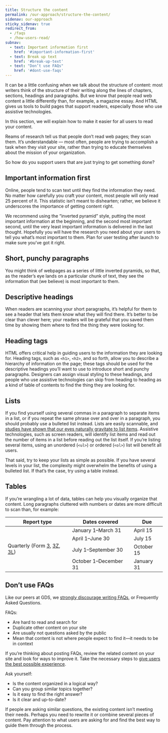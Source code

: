 ```yaml
---
title: Structure the content
permalink: /our-approach/structure-the-content/
sidenav: our-approach
sticky_sidenav: true
redirect_from:
  - /faqs
  - /how-users-read/
subnav:
  - text: Important information first
    href: '#important-information-first'
  - text: Break up text
    href: '#break-up-text'
  - text: "Don’t use FAQs"
    href: '#dont-use-faqs'
---
```


It can be a little confusing when we talk about the structure of content: most writers think of the structure of their writing along the lines of chapters, sections, headings and paragraphs. But we know that people read web content a little differently than, for example, a magazine essay. And HTML gives us tools to build pages that support readers, especially those who use assistive technologies. 

In this section, we will explain how to make it easier for all users to read your content.

Reams of research tell us that people don’t read web pages; they scan them. It’s understandable — most often, people are trying to accomplish a task when they visit your site, rather than trying to educate themselves about the mission of your organization.

So how do you support users that are just trying to get something done?

## Important information first
Online, people tend to scan text until they find the information they need. No matter how carefully you craft your content, most people will only read 25 percent of it. This statistic isn’t meant to dishearten; rather, we believe it underscores the importance of getting content right.

We recommend using the “inverted pyramid” style, putting the most important information at the beginning, and the second most important second, until the very least important information is delivered in the last thought. Hopefully you will have the research you need about your users to tell you what’s most important to them. Plan for user testing after launch to make sure you’ve got it right.

## Short, punchy paragraphs
You might think of webpages as a series of little inverted pyramids, so that, as the reader’s eye lands on a particular chunk of text, they see the information that (we believe) is most important to them. 

## Descriptive headings
When readers are scanning your short paragraphs, it’s helpful for them to see a header that lets them know what they will find there. It’s better to be clear than clever here; your readers will be grateful that you saved them time by showing them where to find the thing they were looking for.

## Heading tags
HTML offers critical help in guiding users to the information they are looking for. Heading tags, such as `<h1>`, `<h2>`, and so forth, allow you to describe a hierarchy of information on the page; these tags should be used for the descriptive headings you’ll want to use to introduce short and punchy paragraphs. Designers can assign visual styling to these headings, and people who use assistive technologies can skip from heading to heading as a kind of table of contents to find the thing they are looking for.

## Lists
If you find yourself using several commas in a paragraph to separate items in a list, or if you repeat the same phrase over and over in a paragraph, you should probably use a bulleted list instead. Lists are easily scannable, and [studies have shown that our eyes naturally gravitate to list items](https://www.nngroup.com/articles/f-shaped-pattern-reading-web-content-discovered/). Assistive technologies, such as screen readers, will identify list items and read out the number of items in a list before reading out the list itself. If you’re listing several items, using an unordered (`<ul>`) or ordered (`<ol>`) list will benefit all users.

That said, try to keep your lists as simple as possible. If you have several levels in your list, the complexity might overwhelm the benefits of using a bulleted list. If that’s the case, try using a table instead.

## Tables
If you’re wrangling a lot of data, tables can help you visually organize that content. Long paragraphs cluttered with numbers or dates are more difficult to scan than, for example:

<table>
    <thead>
        <tr>
            <th>Report type</th>
            <th>Dates covered</th>
            <th>Due</th>
        </tr>
    </thead>
    <tbody>
        <tr>
            <td rowspan="4">Quarterly (Form <a href="http://www.fec.gov/pdf/forms/fecfrm3i.pdf">3</a>, <a href="http://www.fec.gov/pdf/forms/fecfrm3i.pdf#page=19">3Z</a>, <a href="http://www.fec.gov/pdf/forms/fecfrm3li.pdf">3L</a>)</td>
            <td>January 1–March 31</td>
            <td>April 15</td>
        </tr>
        <tr>
            <td>April 1–June 30</td>
            <td>July 15</td>
        </tr>
        <tr>
            <td>July 1–September 30</td>
            <td>October 15</td>
        </tr>
        <tr>
            <td>October 1–December 31</td>
            <td>January 31</td>
        </tr>
    </tbody>
</table>

## Don’t use FAQs

Like our peers at GDS, we [strongly discourage writing FAQs](https://www.gov.uk/guidance/content-design/writing-for-gov-uk#do-not-use-faqs), or Frequently Asked Questions.

FAQs:

* Are hard to read and search for
* Duplicate other content on your site
* Are usually not questions asked by the public
* Mean that content is not where people expect to find it—it needs to be in context

If you’re thinking about posting FAQs, review the related content on your site and look for ways to improve it. Take the necessary steps to [give users the best possible experience](http://alistapart.com/article/no-more-faqs-create-purposeful-information-for-a-more-effective-user-experi#section3).

Ask yourself:

* Is the content organized in a logical way?
* Can you group similar topics together?
* Is it easy to find the right answer?
* Is it clear and up-to-date?

If people are asking similar questions, the existing content isn’t meeting their needs. Perhaps you need to rewrite it or combine several pieces of content. Pay attention to what users are asking for and find the best way to guide them through the process.
